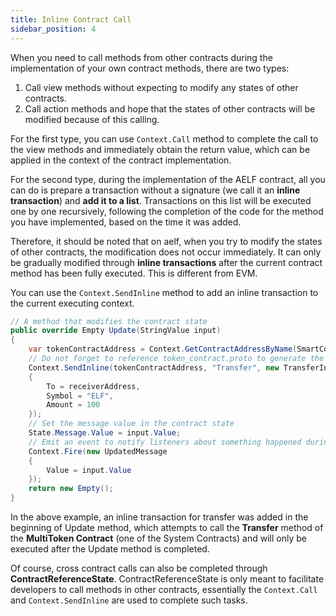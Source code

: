 ```yaml
---
title: Inline Contract Call
sidebar_position: 4
---
```


When you need to call methods from other contracts during the implementation of your own contract methods, there are two types:

1. Call view methods without expecting to modify any states of other contracts.
2. Call action methods and hope that the states of other contracts will be modified because of this calling.

For the first type, you can use `Context.Call` method to complete the call to the view methods and immediately obtain the return value, which can be applied in the context of the contract implementation.

For the second type, during the implementation of the AELF contract, all you can do is prepare a transaction without a signature (we call it an **inline transaction**) and **add it to a list**. Transactions on this list will be executed one by one recursively, following the completion of the code for the method you have implemented, based on the time it was added.

Therefore, it should be noted that on aelf, when you try to modify the states of other contracts, the modification does not occur immediately. It can only be gradually modified through **inline transactions** after the current contract method has been fully executed. This is different from EVM.

You can use the `Context.SendInline` method to add an inline transaction to the current executing context.

```csharp
// A method that modifies the contract state
public override Empty Update(StringValue input)
{
    var tokenContractAddress = Context.GetContractAddressByName(SmartContractConstants.TokenContractSystemName);
    // Do not forget to reference token_contract.proto to generate the TransferInput type.
    Context.SendInline(tokenContractAddress, "Transfer", new TransferInput
    {
        To = receiverAddress,
        Symbol = "ELF",
        Amount = 100
    });
    // Set the message value in the contract state
    State.Message.Value = input.Value;
    // Emit an event to notify listeners about something happened during the execution of this method
    Context.Fire(new UpdatedMessage
    {
        Value = input.Value
    });
    return new Empty();
}
```

In the above example, an inline transaction for transfer was added in the beginning of Update method, which attempts to call the **Transfer** method of the **MultiToken Contract** (one of the System Contracts) and will only be executed after the Update method is completed.

Of course, cross contract calls can also be completed through **ContractReferenceState**. ContractReferenceState is only meant to facilitate developers to call methods in other contracts, essentially the `Context.Call` and `Context.SendInline` are used to complete such tasks.
